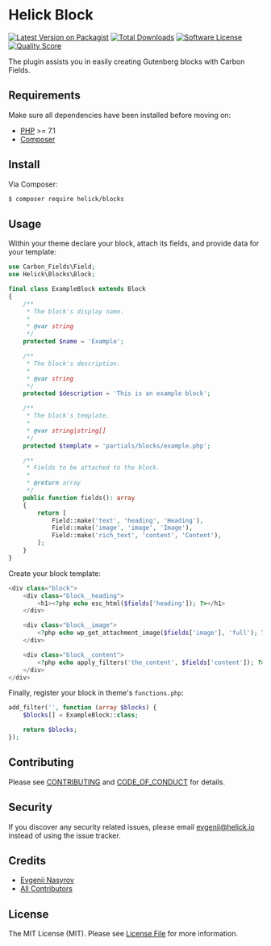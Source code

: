 # Helick Block

[![Latest Version on Packagist][ico-version]][link-packagist]
[![Total Downloads][ico-downloads]][link-downloads]
[![Software License][ico-license]](LICENSE.md)
[![Quality Score][ico-code-quality]][link-code-quality]

The plugin assists you in easily creating Gutenberg blocks with Carbon Fields.

## Requirements

Make sure all dependencies have been installed before moving on:

* [PHP](http://php.net/manual/en/install.php) >= 7.1
* [Composer](https://getcomposer.org/download/)

## Install

Via Composer:

``` bash
$ composer require helick/blocks
```

## Usage

Within your theme declare your block, attach its fields, and provide data for your template:

``` php
use Carbon_Fields\Field;
use Helick\Blocks\Block;

final class ExampleBlock extends Block
{
    /**
     * The block's display name.
     *
     * @var string
     */
    protected $name = 'Example';

    /**
     * The block's description.
     *
     * @var string
     */
    protected $description = 'This is an example block';

    /**
     * The block's template.
     *
     * @var string|string[]
     */
    protected $template = 'partials/blocks/example.php';

    /**
     * Fields to be attached to the block.
     *
     * @return array
     */
    public function fields(): array
    {
        return [
            Field::make('text', 'heading', 'Heading'),
            Field::make('image', 'image', 'Image'),
            Field::make('rich_text', 'content', 'Content'),
        ];
    }
}
```

Create your block template:

``` php
<div class="block">
    <div class="block__heading">
        <h1><?php echo esc_html($fields['heading']); ?></h1>
    </div>

    <div class="block__image">
        <?php echo wp_get_attachment_image($fields['image'], 'full'); ?>
    </div>

    <div class="block__content">
        <?php echo apply_filters('the_content', $fields['content']); ?>
    </div>
</div>
```

Finally, register your block in theme's `functions.php`:

``` php
add_filter('', function (array $blocks) {
    $blocks[] = ExampleBlock::class;

    return $blocks;
});
```

## Contributing

Please see [CONTRIBUTING](CONTRIBUTING.md) and [CODE_OF_CONDUCT](CODE_OF_CONDUCT.md) for details.

## Security

If you discover any security related issues, please email evgenii@helick.io instead of using the issue tracker.

## Credits

- [Evgenii Nasyrov][link-author]
- [All Contributors][link-contributors]

## License

The MIT License (MIT). Please see [License File](LICENSE.md) for more information.

[ico-version]: https://img.shields.io/packagist/v/helick/blocks.svg?style=flat-square
[ico-license]: https://img.shields.io/badge/license-MIT-brightgreen.svg?style=flat-square
[ico-code-quality]: https://img.shields.io/scrutinizer/g/helick/blocks.svg?style=flat-square
[ico-downloads]: https://img.shields.io/packagist/dt/helick/blocks.svg?style=flat-square

[link-packagist]: https://packagist.org/packages/helick/blocks
[link-code-quality]: https://scrutinizer-ci.com/g/helick/blocks
[link-downloads]: https://packagist.org/packages/helick/blocks
[link-author]: https://github.com/nasyrov
[link-contributors]: ../../contributors
